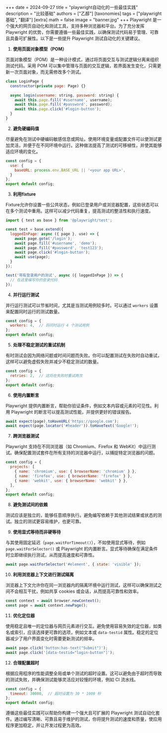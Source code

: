 +++
date = 2024-09-27
title = "playwright自动化的一些最佳实践"
description = "比较基础"
authors = ["乙醇"]
[taxonomies]
tags = ["playwright基础", "翻译"]
[extra]
math = false
image = "banner.jpg"
+++
Playwright 是一个强大的网页自动化和测试工具，支持多种浏览器和平台。为了充分发挥 Playwright 的优势，你需要遵循一些最佳实践，以确保测试代码易于管理、可靠且具备可扩展性。以下是一些提升 Playwright 测试自动化的关键建议。

1. **使用页面对象模型（POM）**

页面对象模型（POM）是一种设计模式，通过将页面交互与测试逻辑分离来组织测试代码。采用 POM 可以集中管理与页面的交互逻辑，若界面发生变化，只需更新一次页面对象，而无需修改多个测试。

```javascript
class LoginPage {  
  constructor(private page: Page) {}
  
  async login(username: string, password: string) {  
    await this.page.fill('#username', username);  
    await this.page.fill('#password', password);  
    await this.page.click('#login-button');  
  }  
}
```

2. **避免硬编码值**

尽量避免在测试中硬编码敏感信息或网址。使用环境变量或配置文件可以使测试更加灵活，并便于在不同环境中运行。这种做法提高了测试的可移植性，并使其能够适应环境的变化。

```javascript
const config = {  
  use: {  
    baseURL: process.env.BASE_URL || '<your app URL>',  
  }  
};  
export default config;
```

3. **利用fixture**

Fixture允许你设置一些公共状态，例如已登录用户或浏览器配置，这些状态可以在多个测试中重用。这样可以减少代码重复，提高测试的整洁性和执行速度。

```javascript
import { test as base } from '@playwright/test';

const test = base.extend({  
  loggedInPage: async ({ page }, use) => {  
    await page.goto('/login');  
    await page.fill('#username', 'demo');  
    await page.fill('#password', 'test123');  
    await page.click('#login-button');  
    await use(page);  
  }  
});

test('带有登录用户的测试', async ({ loggedInPage }) => {
  // 在这里编写你的登录代码
});
```

4. **并行运行测试**

并行运行测试可以节省时间，尤其是当测试用例较多时。可以通过 `workers` 设置来配置同时运行的测试数量。

```javascript
const config = {  
  workers: 4,  // 将同时运行 4 个测试用例  
};  
export default config;
```

5. **处理不稳定测试的重试机制**

有时测试会因为网络问题或时间问题而失败。你可以配置测试在失败时自动重试，这样可以避免虚假失败并减少不稳定测试的数量。

```javascript
const config = {  
  retries: 2,  // 这将在失败时重试两次  
};  
export default config;
```

6. **使用内置断言**

Playwright 提供内置断言，帮助你验证条件，例如文本内容或元素的可见性。利用 Playwright 的断言可以提高测试性能，并提供更好的错误报告。

```javascript
await expect(page).toHaveURL('https://google.com');  
await expect(page.locator('#header')).toHaveText('Google!');
```

7. **跨浏览器测试**

Playwright 支持在不同浏览器（如 Chromium、Firefox 和 WebKit）中运行测试。确保配置测试套件在所有支持的浏览器中运行，以捕捉特定浏览器的问题。

```javascript
const config = {  
  projects: [  
    { name: 'chromium', use: { browserName: 'chromium' } },  
    { name: 'firefox', use: { browserName: 'firefox' } },  
    { name: 'webkit', use: { browserName: 'webkit' } },  
  ],  
};  
export default config;
```

8. **避免测试间的依赖**

测试应该是独立的，能够任意顺序执行。避免编写依赖于其他测试结果或状态的测试。独立的测试更容易维护，也更可靠。

9. **使用显式等待而非硬等待**

与其使用固定延迟（`page.waitForTimeout()`），不如使用显式等待，例如 `page.waitForSelector()` 或 Playwright 的内置断言。显式等待确保在满足条件时立即继续执行测试，从而提高速度和可靠性。

```javascript
await page.waitForSelector('#element', { state: 'visible' });
```

10. **利用浏览器上下文进行测试隔离**

浏览器上下文允许你在同一浏览器内的隔离环境中运行测试，这样可以确保测试之间不会相互干扰，例如共享 cookies 或会话，从而提高可靠性和效率。

```javascript
const context = await browser.newContext();  
const page = await context.newPage();
```

11. **优化定位器**

使用稳定且唯一的定位器与网页元素进行交互。避免使用容易失效的定位器，如类名或索引，应该选择更可靠的选项，例如文本或 `data-testid` 属性。稳定的定位器减少了用户界面变化时需要更新测试的频率。

```javascript
await page.click('button:has-text("Submit")');  
await page.click('[data-testid="login-button"]');
```

12. **合理配置超时**

根据应用程序的性能调整全局或单个测试的超时设置。这可以避免由于超时而导致的测试失败，并确保测试能够灵活应对较慢的环境，例如 CI 流水线。

```javascript
const config = {  
  timeout: 30000,  // 超时设置为 30 * 1000 秒  
};  
export default config;
```

遵循这些最佳实践可以帮助你构建一个强大且可扩展的 Playwright 测试自动化套件。通过编写清晰、可靠且易于维护的测试，你将提升测试的速度和质量，使应用程序更加稳定，并让开发过程更为高效。
